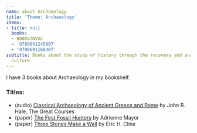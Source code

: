 ```yaml
---
name: about Archaeology
title: 'Theme: Archaeology'
items:
- title: null
  books:
  - B00DG7NVXC
  - '9780691245607'
  - '9780691166407'
subtitle: Books about the study of history through the recovery and analysis of material
  culture
---
```

I have 3 books about Archaeology in my bookshelf.

### Titles:
- (audio) [Classical Archaeology of Ancient Greece and Rome](/books/info/B00DG7NVXC) by John R. Hale, The Great Courses
- (paper) [The First Fossil Hunters](/books/info/9780691245607) by Adrienne Mayor
- (paper) [Three Stones Make a Wall](/books/info/9780691166407) by Eric H. Cline
